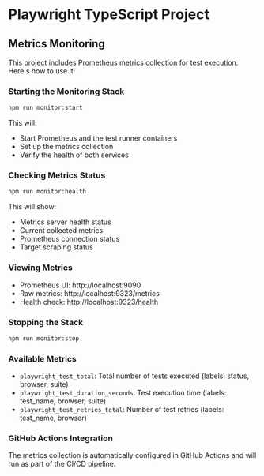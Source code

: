 # Playwright TypeScript Project

## Metrics Monitoring

This project includes Prometheus metrics collection for test execution. Here's how to use it:

### Starting the Monitoring Stack
```bash
npm run monitor:start
```
This will:
- Start Prometheus and the test runner containers
- Set up the metrics collection
- Verify the health of both services

### Checking Metrics Status
```bash
npm run monitor:health
```
This will show:
- Metrics server health status
- Current collected metrics
- Prometheus connection status
- Target scraping status

### Viewing Metrics
- Prometheus UI: http://localhost:9090
- Raw metrics: http://localhost:9323/metrics
- Health check: http://localhost:9323/health

### Stopping the Stack
```bash
npm run monitor:stop
```

### Available Metrics
- `playwright_test_total`: Total number of tests executed (labels: status, browser, suite)
- `playwright_test_duration_seconds`: Test execution time (labels: test_name, browser, suite)
- `playwright_test_retries_total`: Number of test retries (labels: test_name, browser)

### GitHub Actions Integration
The metrics collection is automatically configured in GitHub Actions and will run as part of the CI/CD pipeline.